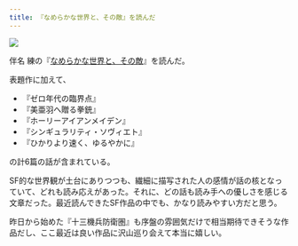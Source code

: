 ```yaml
---
title: 『なめらかな世界と、その敵』を読んだ
---
```


![](https://images-fe.ssl-images-amazon.com/images/I/51osytbqqVL.jpg)

伴名 練の『[なめらかな世界と、その敵](https://www.amazon.co.jp/dp/B07WHSZMFC/?tag=r7kamura07-22)』を読んだ。

表題作に加えて、

- 『ゼロ年代の臨界点』
- 『美亜羽へ贈る拳銃』
- 『ホーリーアイアンメイデン』
- 『シンギュラリティ・ソヴィエト』
- 『ひかりより速く、ゆるやかに』

の計6篇の話が含まれている。

SF的な世界観が土台にありつつも、繊細に描写された人の感情が話の核となっていて、どれも読み応えがあった。それに、どの話も読み手への優しさを感じる文章だった。最近読んできたSF作品の中でも、かなり読みやすい方だと思う。

昨日から始めた『十三機兵防衛圏』も序盤の雰囲気だけで相当期待できそうな作品だし、ここ最近は良い作品に沢山巡り会えて本当に嬉しい。
